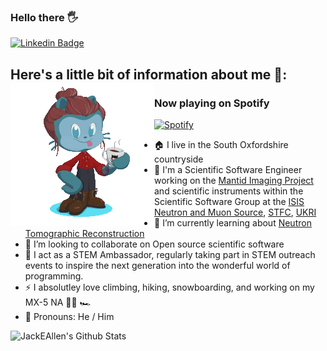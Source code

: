 <!--
**JackEAllen/JackEAllen** is a ✨ _special_ ✨ repository because its `README.md` (this file) appears on your GitHub profile.
-->

### Hello there 🖐


[![Linkedin Badge](https://img.shields.io/badge/-LinkedIn-0e76a8?style=flat-square&logo=Linkedin&logoColor=white)](https://linkedin.com/in/jackallen)


## Here's a little bit of information about me 🧙: <a href="http://astrojack.co.uk/"><img align="left" src="https://github.com/JackEAllen/JackEAllen/blob/master/octocat_animation.gif?raw=true"></a>
### Now playing on Spotify
[![Spotify](https://novatorem.jackeallen.vercel.app/api/spotify-playing)](https://open.spotify.com/user/jallen1998)
- 🏠 I live in the South Oxfordshire countryside
- 🔭 I'm a Scientific Software Engineer working on the [Mantid Imaging Project](https://github.com/mantidproject) and scientific instruments within the Scientific Software Group at the [ISIS Neutron and Muon Source](https://www.isis.stfc.ac.uk/Pages/home.aspx), [STFC](https://stfc.ukri.org/), [UKRI](https://www.ukri.org/)
- 🌱 I’m currently learning about [Neutron Tomographic Reconstruction](https://mantidproject.github.io/mantidimaging/user_guide/gui/recon_window.html#reconstruction-window)
- 👯 I’m looking to collaborate on Open source scientific software
- 🧪 I act as a STEM Ambassador, regularly taking part in STEM outreach events to inspire the next generation into the wonderful world of programming.
- ⚡ I absolutley love climbing, hiking, snowboarding, and working on my MX-5 NA 🧗‍🏂 🏎
- 🧑 Pronouns: He / Him

<img align="left" alt="JackEAllen's Github Stats" src="https://github-readme-stats.vercel.app/api?username=jackeallen&count_private=true&show_icons=true&include_all_commits&hide=stars&hide_border=true"/>

